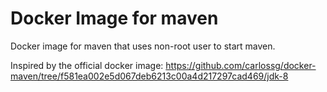 # Docker Image for maven
Docker image for maven that uses non-root user to start maven. 

Inspired by the official docker image: https://github.com/carlossg/docker-maven/tree/f581ea002e5d067deb6213c00a4d217297cad469/jdk-8
